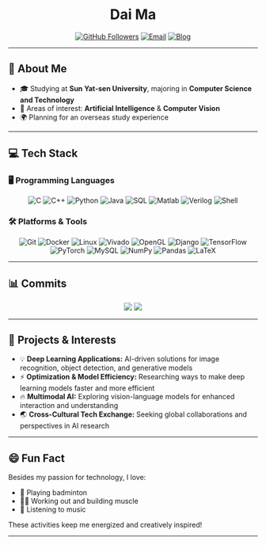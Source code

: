 <div align="center">
  <h1><strong>Dai Ma</strong></h1>
</div>

<div align="center">
  
[![GitHub Followers](https://img.shields.io/github/followers/KDAIer?label=Follow&style=social)](https://github.com/KDAIer)
[![Email](https://img.shields.io/badge/Email-%20-brightgreen?style=social)](mailto:madai@mail2.sysu.edu.cn)
[![Blog](https://img.shields.io/badge/Blog-%20-blue?style=social)](https://kcarnival.cn)

</div>

---

## 🎯 About Me  

- 🎓 Studying at **Sun Yat-sen University**, majoring in **Computer Science and Technology**
- 🤖 Areas of interest: **Artificial Intelligence** & **Computer Vision**
- 🌍 Planning for an overseas study experience

---

## 💻 Tech Stack  

### 🖥️ Programming Languages  

<div align="center">

![C](https://img.shields.io/badge/-C-00599C?logo=c&logoColor=white)
![C++](https://img.shields.io/badge/-C++-00599C?logo=c%2b%2b&logoColor=white)
![Python](https://img.shields.io/badge/-Python-3776AB?logo=python&logoColor=white)
![Java](https://img.shields.io/badge/-Java-007396?logo=java&logoColor=white)
![SQL](https://img.shields.io/badge/-SQL-4479A1?logo=mysql&logoColor=white)
![Matlab](https://img.shields.io/badge/-Matlab-0076A8?logo=matlab&logoColor=white)
![Verilog](https://img.shields.io/badge/-Verilog-000?logo=verilog&logoColor=white)
![Shell](https://img.shields.io/badge/-Shell-4EAA25?logo=gnu-bash&logoColor=white)

</div>

### 🛠️ Platforms & Tools  

<div align="center">

![Git](https://img.shields.io/badge/-Git-F05032?logo=git&logoColor=white)
![Docker](https://img.shields.io/badge/-Docker-2496ED?logo=docker&logoColor=white)
![Linux](https://img.shields.io/badge/-Linux-FCC624?logo=linux&logoColor=black)
![Vivado](https://img.shields.io/badge/-Vivado-FF6F00?logo=xilinx&logoColor=white)
![OpenGL](https://img.shields.io/badge/-OpenGL-5586A4?logo=opengl&logoColor=white)
![Django](https://img.shields.io/badge/-Django-092E20?logo=django&logoColor=white)
![TensorFlow](https://img.shields.io/badge/-TensorFlow-000?&logo=tensorflow)
![PyTorch](https://img.shields.io/badge/-PyTorch-EE4C2C?logo=pytorch&logoColor=white)
![MySQL](https://img.shields.io/badge/-MySQL-4479A1?logo=mysql&logoColor=white)
![NumPy](https://img.shields.io/badge/-NumPy-013243?logo=numpy&logoColor=white)
![Pandas](https://img.shields.io/badge/-Pandas-150458?logo=pandas&logoColor=white)
![LaTeX](https://img.shields.io/badge/-LaTeX-008080?logo=latex&logoColor=white)

</div>

---

## 📊 Commits 

<!-- GitHub 个人资料卡 
<a href="https://github.com/KDAIer">
  <img src="https://github-readme-stats.vercel.app/api?username=KDAIer&show_icons=true&theme=radical&hide_border=true" />
</a>
-->
<div align="center">

<img src="https://github-readme-stats.vercel.app/api?username=KDAIer&show_icons=true&theme=radical&hide_border=true&include_all_commits=true&count_private=true" />


<!-- 语言占比图 -->
<a href="https://github.com/KDAIer">
  <img src="https://github-readme-stats.vercel.app/api/top-langs/?username=KDAIer&layout=compact&langs_count=6&hide_border=true" />
</a>


</div>

---
<!--
## 📈 GitHub Stats  

<div align="center">

<a href="https://github.com/anuraghazra/github-readme-stats">
  <img src="https://github-readme-stats.vercel.app/api?username=KDAIer&show_icons=true&theme=react&hide_border=true" />
</a>

</div>

---

## 🐍 Contributions Graph Snake  

<div align="center">

<picture>
  <source media="(prefers-color-scheme: dark)" srcset="https://raw.githubusercontent.com/KDAIer/KDAIer/output/github-snake-dark.svg" />
  <source media="(prefers-color-scheme: light)" srcset="https://raw.githubusercontent.com/KDAIer/KDAIer/output/github-snake.svg" />
  <img alt="github-snake" src="https://raw.githubusercontent.com/KDAIer/KDAIer/output/github-snake.svg" />
</picture>

</div>

---
-->
## 🚀 Projects & Interests  

- 💡 **Deep Learning Applications:** AI-driven solutions for image recognition, object detection, and generative models  
- ⚡ **Optimization & Model Efficiency:** Researching ways to make deep learning models faster and more efficient  
- 🔥 **Multimodal AI:** Exploring vision-language models for enhanced interaction and understanding  
- 🌏 **Cross-Cultural Tech Exchange:** Seeking global collaborations and perspectives in AI research  

---

## 😄 Fun Fact  

Besides my passion for technology, I love:
- 🏸 Playing badminton
- 🏋️‍♂️ Working out and building muscle
- 🎵 Listening to music

These activities keep me energized and creatively inspired!

---
